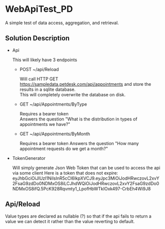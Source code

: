 # WebApiTest_PD
A simple test of data access, aggregation, and retrieval.

## Solution Description
* Api

   This will likely have 3 endpoints 
   * POST ~/api/Reload   

      Will call HTTP GET https://sampledata.petdesk.com/api/appointments and store the results in a sqlite database.   
	  This will completely overwrite the database on disk.
   * GET ~/api/Appointments/ByType   

      Requires a bearer token   
	  Answers the question "What is the distribution in types of appointments we have?"
   * GET ~/api/Appointments/ByMonth   

      Requires a bearer token
	  Answers the question "How many appointment requests do we get a month?"

* TokenGenerator

   Will simply generate Json Web Token that can be used to access the api via some client
   Here is a token that does not expire: eyJhbGciOiJIUzI1NiIsInR5cCI6IkpXVCJ9.eyJpc3MiOiJodHRwczovL2xvY2FsaG9zdDo0NDMxOS8iLCJhdWQiOiJodHRwczovL2xvY2FsaG9zdDo0NDMxOS8ifQ.5PcK928Rqvmty1_LpofHbWTkIOxk497-CrbEh4Wi9J8

## Api/Reload

   Value types are declared as nullable (?) so that if the api fails to return a value we can detect it rather than the value reverting to default.
